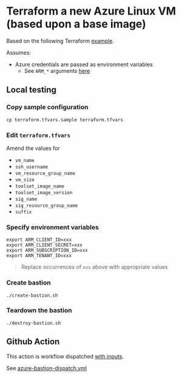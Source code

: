 # Terraform a new Azure Linux VM (based upon a base image)

Based on the following Terraform [example](https://registry.terraform.io/providers/hashicorp/azurerm/latest/docs/resources/linux_virtual_machine#example-usage).


Assumes:

* Azure credentials are passed as environment variables
  * See `ARM_*` arguments [here](https://registry.terraform.io/providers/hashicorp/azurerm/latest/docs#argument-reference)


## Local testing

### Copy sample configuration

```
cp terraform.tfvars.sample terraform.tfvars
```

### Edit `terraform.tfvars`

Amend the values for

* `vm_name`
* `ssh_username`
* `vm_resource_group_name`
* `vm_size`
* `toolset_image_name`
* `toolset_image_version`
* `sig_name`
* `sig_resource_group_name`
* `suffix`

### Specify environment variables

```
export ARM_CLIENT_ID=xxx
export ARM_CLIENT_SECRET=xxx
export ARM_SUBSCRIPTION_ID=xxx
export ARM_TENANT_ID=xxx
```
> Replace occurrences of `xxx` above with appropriate values

### Create bastion

```
./create-bastion.sh
```

### Teardown the bastion

```
./destroy-bastion.sh
```


## Github Action

This action is workflow dispatched [with inputs](https://docs.github.com/en/actions/using-workflows/workflow-syntax-for-github-actions#onworkflow_dispatchinputs).

See [azure-bastion-dispatch.yml](https://github.com/clicktruck/azure-actions/actions/workflows/azure-bastion-dispatch.yml)

